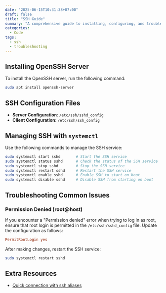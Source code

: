 ```yaml
---
date: "2025-06-15T10:31:38+07:00"
draft: false
title: "SSH Guide"
summary: "A comprehensive guide to installing, configuring, and troubleshooting SSH."
categories:
  - Code
tags:
  - ssh
  - troubleshooting
---
```


## Installing OpenSSH Server

To install the OpenSSH server, run the following command:

```bash
sudo apt install openssh-server
```

## SSH Configuration Files

- **Server Configuration**: `/etc/ssh/sshd_config`
- **Client Configuration**: `/etc/ssh/ssh_config`

## Managing SSH with `systemctl`

Use the following commands to manage the SSH service:

```bash
sudo systemctl start sshd       # Start the SSH service
sudo systemctl status sshd      # Check the status of the SSH service
sudo systemctl stop sshd        # Stop the SSH service
sudo systemctl restart sshd     # Restart the SSH service
sudo systemctl enable sshd      # Enable SSH to start on boot
sudo systemctl disable sshd     # Disable SSH from starting on boot
```

## Troubleshooting Common Issues

### Permission Denied (root@host)

If you encounter a "Permission denied" error when trying to log in as root, ensure that root login is permitted in the `/etc/ssh/sshd_config` file. Update the configuration as follows:

```conf
PermitRootLogin yes
```

After making changes, restart the SSH service:

```bash
sudo systemctl restart sshd
```

## Extra Resources

- [Quick connection with ssh aliases](../ssh-alias/)